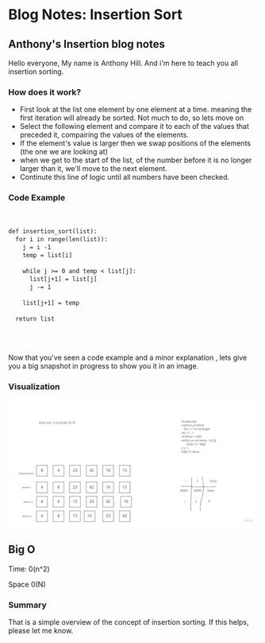 # Blog Notes: Insertion Sort

## Anthony's Insertion blog notes

Hello everyone, My name is Anthony Hill. And i'm here to  teach you all insertion sorting.

### How does it work?
* First look at the list one element by one element at a time. meaning the first iteration will already be sorted. Not much to do, so lets move on
* Select the following element and compare it to each of the values that preceded it, compairing the values of the elements.
* If the element's value is larger then we swap positions of the elements (the one we are looking at)
* when we get to the start of the list, of the number before it is no longer larger than it, we'll move to the next element.
* Continute this line of logic until all numbers have been checked.

### Code Example
```


def insertion_sort(list):
  for i in range(len(list)):
    j = i -1
    temp = list[i]

    while j >= 0 and temp < list[j]:
      list[j+1] = list[j]
      j -= 1

    list[j+1] = temp

  return list




```
 Now that you've seen a code example and a minor explanation , lets give you a big snapshot in progress to show you it in an image.



### Visualization

![Visualization](./assets/Code_Challenge_26.jpg)





## Big O

Time: 0(n^2)

Space 0(N)



### Summary

That is a simple overview of the concept of insertion sorting.
If this helps, please let me know.




